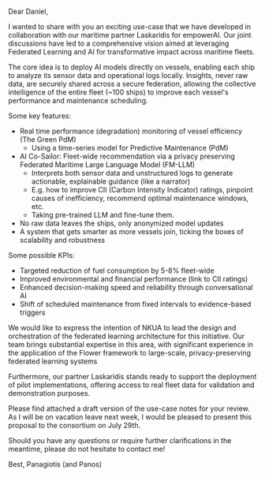 Dear Daniel,

I wanted to share with you an exciting use-case that we have developed in collaboration with our maritime partner Laskaridis for empowerAI.
Our joint discussions have led to a comprehensive vision aimed at leveraging Federated Learning and AI for transformative impact across maritime fleets.

The core idea is to deploy AI models directly on vessels, enabling each ship to analyze its sensor data and operational logs locally. Insights, never raw data, are securely shared across a secure federation, allowing the collective intelligence of the entire fleet (~100 ships) to improve each vessel's performance and maintenance scheduling. 

Some key features:
- Real time performance (degradation) monitoring of vessel efficiency (The Green PdM)
	- Using a time-series model for Predictive Maintenance (PdM)
- AI Co-Sailor: Fleet-wide recommendation via a privacy preserving Federated Maritime Large Language Model (FM-LLM)
	- Interprets both sensor data and unstructured logs to generate actionable, explainable guidance (like a narrator)
	- E.g. how to improve CII (Carbon Intensity Indicator) ratings, pinpoint causes of inefficiency, recommend optimal maintenance windows, etc.
	- Taking pre-trained LLM and fine-tune them.
- No raw data leaves the ships, only anonymized model updates
- A system that gets smarter as more vessels join, ticking the boxes of scalability and robustness

Some possible KPIs:
- Targeted reduction of fuel consumption by 5-8% fleet-wide
- Improved environmental and financial performance (link to CII ratings)
- Enhanced decision-making speed and reliability through conversational AI
- Shift of scheduled maintenance from fixed intervals to evidence-based triggers

We would like to express the intention of NKUA to lead the design and orchestration of the federated learning architecture for this initiative. Our team brings substantial expertise in this area, with significant experience in the application of the Flower framework to large-scale, privacy-preserving federated learning systems

Furthermore, our partner Laskaridis stands ready to support the deployment of pilot implementations, offering access to real fleet data for validation and demonstration purposes.

Please find attached a draft version of the use-case notes for your review. As I will be on vacation leave next week, I would be pleased to present this proposal to the consortium on July 29th.

Should you have any questions or require further clarifications in the meantime, please do not hesitate to contact me!

Best,
Panagiotis (and Panos)
